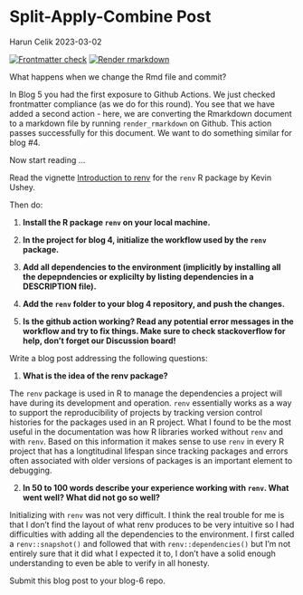 Split-Apply-Combine Post
================
Harun Celik
2023-03-02

<!-- README.md is generated from README.Rmd. Please edit that file -->
<!-- badges: start -->

[![Frontmatter
check](../../actions/workflows/check-yaml.yaml/badge.svg)](../../actions/workflows/check-yaml.yaml)
[![Render
rmarkdown](../../actions/workflows/render-rmarkdown.yaml/badge.svg)](../../actions/workflows/render-rmarkdown.yaml)
<!-- badges: end -->

What happens when we change the Rmd file and commit?

In Blog 5 you had the first exposure to Github Actions. We just checked
frontmatter compliance (as we do for this round). You see that we have
added a second action - here, we are converting the Rmarkdown document
to a markdown file by running `render_rmarkdown` on Github. This action
passes successfully for this document. We want to do something similar
for blog \#4.

Now start reading …

Read the vignette [Introduction to
renv](https://rstudio.github.io/renv/articles/renv.html) for the `renv`
R package by Kevin Ushey.

Then do:

1.  **Install the R package `renv` on your local machine.**

2.  **In the project for blog 4, initialize the workflow used by the
    `renv` package.**

3.  **Add all dependencies to the environment (implicitly by installing
    all the depepndencies or explicilty by listing dependencies in a
    DESCRIPTION file).**

4.  **Add the `renv` folder to your blog 4 repository, and push the
    changes.**

5.  **Is the github action working? Read any potential error messages in
    the workflow and try to fix things. Make sure to check stackoverflow
    for help, don’t forget our Discussion board!**

Write a blog post addressing the following questions:

1.  **What is the idea of the renv package?**

The `renv` package is used in R to manage the dependencies a project
will have during its development and operation. `renv` essentially works
as a way to support the reproducibility of projects by tracking version
control histories for the packages used in an R project. What I found to
be the most useful in the documentation was how R libraries worked
without `renv` and with `renv`. Based on this information it makes sense
to use `renv` in every R project that has a longtitudinal lifespan since
tracking packages and errors often associated with older versions of
packages is an important element to debugging.

2.  **In 50 to 100 words describe your experience working with `renv`.
    What went well? What did not go so well?**

Initializing with `renv` was not very difficult. I think the real
trouble for me is that I don’t find the layout of what renv produces to
be very intuitive so I had difficulties with adding all the dependencies
to the environment. I first called a `renv::snapshot()` and followed
that with `renv::dependencies()` but I’m not entirely sure that it did
what I expected it to, I don’t have a solid enough understanding to even
be able to verify in all honesty.

Submit this blog post to your blog-6 repo.
